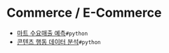 # Commerce / E-Commerce
- [마트 수요매출 예측](https://github.com/jd0421/Project/blob/main/%EB%A7%88%ED%8A%B8%20%EC%88%98%EC%9A%94%EB%A7%A4%EC%B6%9C%20%EC%98%88%EC%B8%A1_20250610%20-%202%EC%B0%A8.ipynb)`#python`
- [콘텐츠 행동 데이터 분석](https://github.com/jd0421/Project/blob/main/%EC%BD%98%ED%85%90%EC%B8%A0%20-%20%EC%9C%A0%EC%A0%80%20%ED%96%89%EB%8F%99%20%EB%8D%B0%EC%9D%B4%ED%84%B0%20%EB%B6%84%EC%84%9D%20-%20GA.ipynb)`#python`
